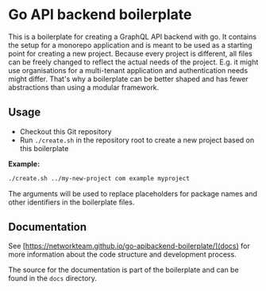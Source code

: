 # Go API backend boilerplate

This is a boilerplate for creating a GraphQL API backend with go.
It contains the setup for a monorepo application and is meant to be used as a starting point for creating a new project.
Because every project is different, all files can be freely changed to reflect the actual needs of the project.
E.g. it might use organisations for a multi-tenant application and authentication needs might differ.
That's why a boilerplate can be better shaped and has fewer abstractions than using a modular framework.

## Usage

* Checkout this Git repository
* Run `./create.sh` in the repository root to create a new project based on this boilerplate

**Example:**

```sh
./create.sh ../my-new-project com example myproject
```

The arguments will be used to replace placeholders for package names and other identifiers in the boilerplate files.

## Documentation

See [https://networkteam.github.io/go-apibackend-boilerplate/](docs) for more information about the code structure and development process.

The source for the documentation is part of the boilerplate and can be found in the `docs` directory.
